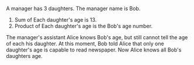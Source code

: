 A manager has 3 daughters. The manager name is Bob.
1. Sum of Each daughter's age is 13.
2. Product of Each daughter's age is the Bob's age number.

The manager's assistant Alice knows Bob's age, but still cannot tell the age of each his daughter. At this moment, Bob told Alice that only one daughter's age is capable to read newspaper. Now Alice knows all Bob's daughters age.
